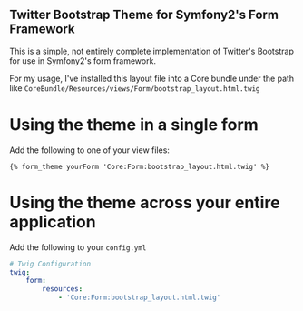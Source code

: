 Twitter Bootstrap Theme for Symfony2's Form Framework
-----------------------------------------------------

This is a simple, not entirely complete implementation of Twitter's Bootstrap for use in Symfony2's form framework. 

For my usage, I've installed this layout file into a Core bundle under the path like `CoreBundle/Resources/views/Form/bootstrap_layout.html.twig`

Using the theme in a single form
================================

Add the following to one of your view files:

```
{% form_theme yourForm 'Core:Form:bootstrap_layout.html.twig' %}
```

Using the theme across your entire application
==============================================

Add the following to your `config.yml`

```yml
# Twig Configuration
twig:
    form:
        resources:
            - 'Core:Form:bootstrap_layout.html.twig'
````